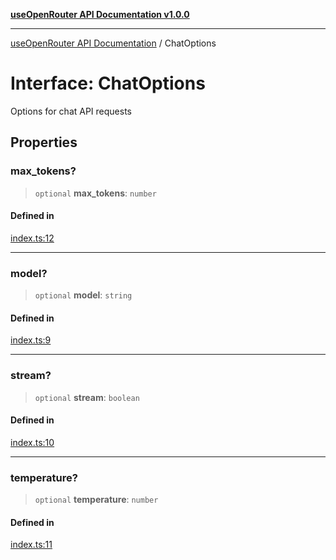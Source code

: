 [**useOpenRouter API Documentation v1.0.0**](../README.md)

***

[useOpenRouter API Documentation](../README.md) / ChatOptions

# Interface: ChatOptions

Options for chat API requests

## Properties

### max\_tokens?

> `optional` **max\_tokens**: `number`

#### Defined in

[index.ts:12](https://github.com/ejfox/vue-use-openrouter/blob/1d2f24340e5b0fd0067f19fb73e1272c7e16cc66/src/index.ts#L12)

***

### model?

> `optional` **model**: `string`

#### Defined in

[index.ts:9](https://github.com/ejfox/vue-use-openrouter/blob/1d2f24340e5b0fd0067f19fb73e1272c7e16cc66/src/index.ts#L9)

***

### stream?

> `optional` **stream**: `boolean`

#### Defined in

[index.ts:10](https://github.com/ejfox/vue-use-openrouter/blob/1d2f24340e5b0fd0067f19fb73e1272c7e16cc66/src/index.ts#L10)

***

### temperature?

> `optional` **temperature**: `number`

#### Defined in

[index.ts:11](https://github.com/ejfox/vue-use-openrouter/blob/1d2f24340e5b0fd0067f19fb73e1272c7e16cc66/src/index.ts#L11)
